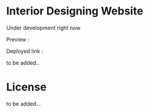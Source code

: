 # Interior Designing Website

Under development right now

Preview :

Deployed link :

to be added..

# License 

to be added...
